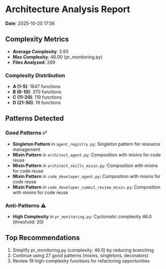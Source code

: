 # Architecture Analysis Report

**Date**: 2025-10-20 17:56

## Complexity Metrics

- **Average Complexity**: 3.93
- **Max Complexity**: 46.00 (pr_monitoring.py)
- **Files Analyzed**: 269

### Complexity Distribution

- **A (1-5)**: 1847 functions
- **B (6-10)**: 370 functions
- **C (11-20)**: 119 functions
- **D (21-50)**: 19 functions

## Patterns Detected

### Good Patterns ✅

- **Singleton Pattern** in `agent_registry.py`: Singleton pattern for resource management
- **Mixin Pattern** in `architect_agent.py`: Composition with mixins for code reuse
- **Mixin Pattern** in `architect_skills_mixin.py`: Composition with mixins for code reuse
- **Mixin Pattern** in `code_developer_agent.py`: Composition with mixins for code reuse
- **Mixin Pattern** in `code_developer_commit_review_mixin.py`: Composition with mixins for code reuse

### Anti-Patterns ⚠️

- **High Complexity** in `pr_monitoring.py`: Cyclomatic complexity 46.0 (threshold: 20)

## Top Recommendations

1. Simplify pr_monitoring.py (complexity: 46.0) by reducing branching
2. Continue using 27 good patterns (mixins, singletons, decorators)
3. Review 19 high-complexity functions for refactoring opportunities
